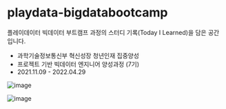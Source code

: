# playdata-bigdatabootcamp

플레이데이터 빅데이터 부트캠프 과정의 스터디 기록(Today I Learned)을 담은 공간입니다.

- 과학기술정보통신부 혁신성장 청년인재 집중양성
- 프로젝트 기반 빅데이터 엔지니어 양성과정 (7기)
- 2021.11.09 - 2022.04.29

![image](https://www.en-core.com/images/sub/play1-lgoo.png)

![image](https://www.en-core.com/images/main/logo.png)


